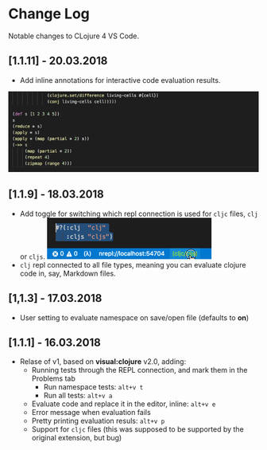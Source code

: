 # Change Log
Notable changes to CLojure 4 VS Code.

## [1.1.11] - 20.03.2018
- Add inline annotations for interactive code evaluation results.

![Annotate clojure code evaluation!](assets/howto/evaluate.gif)

## [1.1.9] - 18.03.2018
- Add toggle for switching which repl connection is used for `cljc` files, `clj` or `cljs`. ![CLJC repl switching](/assets/howto/cljc-clj-cljs.gif)
- `clj` repl connected to all file types, meaning you can evaluate clojure code in, say, Markdown files.


## [1,1.3] - 17.03.2018
- User setting to evaluate namespace on save/open file (defaults to **on**)

## [1.1.1] - 16.03.2018
- Relase of v1, based on **visual:clojure** v2.0, adding:
    - Running tests through the REPL connection, and mark them in the Problems tab
        - Run namespace tests: `alt+v t`
        - Run all tests: `alt+v a`
    - Evaluate code and replace it in the editor, inline: `alt+v e`
    - Error message when evaluation fails
    - Pretty printing evaluation resuls: `alt+v p`
    - Support for `cljc` files (this was supposed to be supported by the original extension, but bug)


